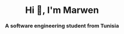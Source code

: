 <h1 align="center">Hi 👋, I'm Marwen</h1>
<h3 align="center">A software engineering student from Tunisia</h3>
